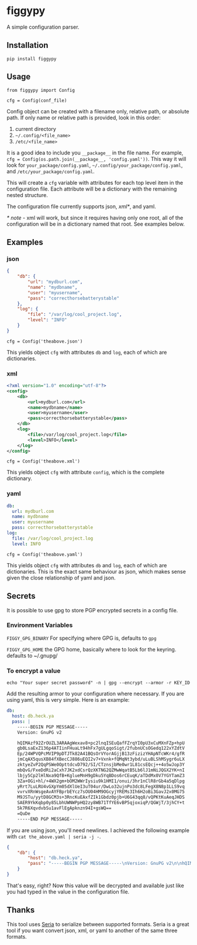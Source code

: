 figgypy
=======

A simple configuration parser.

Installation
------------

    pip install figgypy

Usage
-----

    from figgypy import Config

    cfg = Config(conf_file)

Config object can be created with a filename only, relative path, or absolute path.
If only name or relative path is provided, look in this order:

1. current directory
2. `~/.config/<file_name>`
3. `/etc/<file_name>`

It is a good idea to include you `__package__` in the file name.
For example, `cfg = Config(os.path.join(__package__, 'config.yaml'))`.
This way it will look for `your_package/config.yaml`,
`~/.config/your_package/config.yaml`, and `/etc/your_package/config.yaml`.

This will create a `cfg` variable with attributes for each top level item in the configuration file. Each attribute will be a dictionary with the remaining nested structure.

The configuration file currently supports json, _xml*_, and yaml.

_* note_ - xml will work, but since it requires having only one root, all of the configuration will be in a dictionary named that root. See examples below.

Examples
--------

### json

```json
{
    "db": {
        "url": "mydburl.com",
        "name": "mydbname",
        "user": "myusername",
        "pass": "correcthorsebatterystable"
    },
    "log": {
        "file": "/var/log/cool_project.log",
        "level": "INFO"
    }
}
```

    cfg = Config('theabove.json')

This yields object `cfg` with attributes `db` and `log`, each of which are dictionaries.

### xml

```xml
<?xml version="1.0" encoding="utf-8"?>
<config>
    <db>
        <url>mydburl.com</url>
        <name>mydbname</name>
        <user>myusername</user>
        <pass>correcthorsebatterystable</pass>
    </db>
    <log>
        <file>/var/log/cool_project.log</file>
        <level>INFO</level>
    </log>
</config>
```

    cfg = Config('theabove.xml')

This yields object `cfg` with attribute `config`, which is the complete dictionary.

### yaml

```yaml
db:
  url: mydburl.com
  name: mydbname
  user: myusername
  pass: correcthorsebatterystable
log:
  file: /var/log/cool_project.log
  level: INFO
```

    cfg = Config('theabove.yaml')

This yields object `cfg` with attributes `db` and `log`, each of which are dictionaries. This is the exact same behaviour as json, which makes sense given the close relationship of yaml and json.

Secrets
--------
It is possible to use gpg to store PGP encrypted secrets in a config file.

### Environment Variables

`FIGGY_GPG_BINARY` For specifying where GPG is, defaults to `gpg`

`FIGGY_GPG_HOME` the GPG home, basically where to look for the keyring.  defaults to ~/.gnupg/

### To encrypt a value

    echo "Your super secret password" -n | gpg --encrypt --armor -r KEY_ID

Add the resulting armor to your configuration where necessary. If you are using yaml, this is very simple. Here is an example:

```yaml
db:
  host: db.heck.ya
  pass: |
    -----BEGIN PGP MESSAGE-----
    Version: GnuPG v2

    hQIMAzf92ZrOUZL3ARAAgWexav8+pc2lnqISEuQafFZrqYI0pU3xCuMXnFZp+hpU
    gb0LsaExZ136p4ATIinFHuaLt94hFx7gULgqoSigt/2fubnUCsOGedq122xYZdtV
    Ep/24WPVQPcMVIP9pDTJTk82A41BQsOrVYorAGjjB13zFizizYHApNTcWKr4/gfR
    jmCqAX5qusXB84fXBecCJ886uEQI2v7+Vxnk+fQMqNt3ybd/uLuBLShMSygr6uLX
    zktyeZvP2QqPSWe0OpttdcvD792/SI/CTznsjbMe0wr1L81csEQcj++4o5wJop3Y
    mbQvG/FxeDdRi2aCxh7JK2xdCsrQzXKTNG2QZMwWqatB5Lb6lJ1mNiJQGX2YK+nI
    lbjy5Cp2lHlNxa9QfB+KglueMnH9gDku5YqBDos6rCEuqK/aTDdMx0V7YGYTamZ3
    3Za+OGi+hl/+4WX2gm+bOM2WWrIysiu9k1HMI1/onui/3hr1nClR8rGb4a5qDlpg
    yRrt7LuLRU4vGXpYm05dXlUeI3uT04ur/DwLo32ujnPo3dc8LFegX8N8p1LLS9vq
    vvrvXRnWsgeAvAYFBprbEYcz7sOU04HM9OGcyjYREMs3Ih6H2oBi3GavJ2x0MG75
    M9JSTu/yytD8GCM3s+3RncKuEAxfZIk1Gbdz0pjb+U6G43qq8/vQPKtKuAeqJHDS
    SAER9YkKqbp0y85LbhUWNWPpHQ2zy8WB71TfYE6vBP5qjoxiqP/QGWjT/3jhCY+t
    5k7R6XqvdvbSu1avFlEgApknzn94I+gsWQ==
    =QuDe
    -----END PGP MESSAGE-----
```

If you are using json, you'll need newlines. I achieved the following example with `cat the_above.yaml | seria -j -`.

```json
{
    "db": {
        "host": "db.heck.ya",
        "pass": "-----BEGIN PGP MESSAGE-----\nVersion: GnuPG v2\n\nhQIMAzf92ZrOUZL3ARAAgWexav8+pc2lnqISEuQafFZrqYI0pU3xCuMXnFZp+hpU\ngb0LsaExZ136p4ATIinFHuaLt94hFx7gULgqoSigt/2fubnUCsOGedq122xYZdtV\nEp/24WPVQPcMVIP9pDTJTk82A41BQsOrVYorAGjjB13zFizizYHApNTcWKr4/gfR\njmCqAX5qusXB84fXBecCJ886uEQI2v7+Vxnk+fQMqNt3ybd/uLuBLShMSygr6uLX\nzktyeZvP2QqPSWe0OpttdcvD792/SI/CTznsjbMe0wr1L81csEQcj++4o5wJop3Y\nmbQvG/FxeDdRi2aCxh7JK2xdCsrQzXKTNG2QZMwWqatB5Lb6lJ1mNiJQGX2YK+nI\nlbjy5Cp2lHlNxa9QfB+KglueMnH9gDku5YqBDos6rCEuqK/aTDdMx0V7YGYTamZ3\n3Za+OGi+hl/+4WX2gm+bOM2WWrIysiu9k1HMI1/onui/3hr1nClR8rGb4a5qDlpg\nyRrt7LuLRU4vGXpYm05dXlUeI3uT04ur/DwLo32ujnPo3dc8LFegX8N8p1LLS9vq\nvvrvXRnWsgeAvAYFBprbEYcz7sOU04HM9OGcyjYREMs3Ih6H2oBi3GavJ2x0MG75\nM9JSTu/yytD8GCM3s+3RncKuEAxfZIk1Gbdz0pjb+U6G43qq8/vQPKtKuAeqJHDS\nSAER9YkKqbp0y85LbhUWNWPpHQ2zy8WB71TfYE6vBP5qjoxiqP/QGWjT/3jhCY+t\n5k7R6XqvdvbSu1avFlEgApknzn94I+gsWQ==\n=QuDe\n-----END PGP MESSAGE-----"
    }
}
```

That's easy, right? Now this value will be decrypted and available just like you had typed in the value in the configuration file.

Thanks
------

This tool uses [Seria](https://github.com/rtluckie/seria) to serialize between supported formats. Seria is a great tool if you want convert json, xml, or yaml to another of the same three formats.
